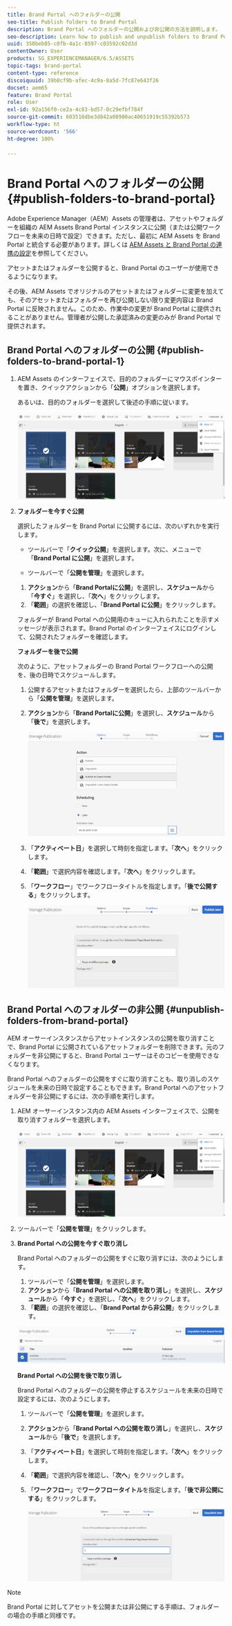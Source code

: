 ```yaml
---
title: Brand Portal へのフォルダーの公開
seo-title: Publish folders to Brand Portal
description: Brand Portal へのフォルダーの公開および非公開の方法を説明します。
seo-description: Learn how to publish and unpublish folders to Brand Portal.
uuid: 350beb85-c0fb-4a1c-8597-c03592c02d3d
contentOwner: User
products: SG_EXPERIENCEMANAGER/6.5/ASSETS
topic-tags: brand-portal
content-type: reference
discoiquuid: 39b8cf9b-afec-4c9a-8a5d-7fc87e643f26
docset: aem65
feature: Brand Portal
role: User
exl-id: 92a156f0-ce2a-4c83-bd57-0c29efbf784f
source-git-commit: 603518dbe3d842a08900ac40651919c55392b573
workflow-type: ht
source-wordcount: '566'
ht-degree: 100%

---
```


# Brand Portal へのフォルダーの公開{#publish-folders-to-brand-portal}

Adobe Experience Manager（AEM）Assets の管理者は、アセットやフォルダーを組織の AEM Assets Brand Portal インスタンスに公開（または公開ワークフローを未来の日時で設定）できます。ただし、最初に AEM Assets を Brand Portal と統合する必要があります。詳しくは [AEM Assets と Brand Portal の連携の設定](/help/assets/configure-aem-assets-with-brand-portal.md)を参照してください。

アセットまたはフォルダーを公開すると、Brand Portal のユーザーが使用できるようになります。

その後、AEM Assets でオリジナルのアセットまたはフォルダーに変更を加えても、そのアセットまたはフォルダーを再び公開しない限り変更内容は Brand Portal に反映されません。このため、作業中の変更が Brand Portal に提供されることがありません。管理者が公開した承認済みの変更のみが Brand Portal で提供されます。

## Brand Portal へのフォルダーの公開 {#publish-folders-to-brand-portal-1}

1. AEM Assets のインターフェイスで、目的のフォルダーにマウスポインターを置き、クイックアクションから「**公開**」オプションを選択します。

   あるいは、目的のフォルダーを選択して後述の手順に従います。

   ![publish2bp](assets/publish2bp.png)

1. **フォルダーを今すぐ公開**

   選択したフォルダーを Brand Portal に公開するには、次のいずれかを実行します。

   * ツールバーで「**クイック公開**」を選択します。次に、メニューで「**Brand Portal に公開**」を選択します。

   * ツールバーで「**公開を管理**」を選択します。
   1. **アクション**&#x200B;から「**Brand Portalに公開**」を選択し、**スケジュール**&#x200B;から「**今すぐ**」を選択し、「**次へ**」をクリックします。
   1. 「**範囲**」の選択を確認し、「**Brand Portal に公開**」をクリックします。

   フォルダーが Brand Portal への公開用のキューに入れられたことを示すメッセージが表示されます。Brand Portal のインターフェイスにログインして、公開されたフォルダーを確認します。

   **フォルダーを後で公開**

   次のように、アセットフォルダーの Brand Portal ワークフローへの公開を、後の日時でスケジュールします。

   1. 公開するアセットまたはフォルダーを選択したら、上部のツールバーから「**公開を管理**」を選択します。
   1. **アクション**&#x200B;から「**Brand Portalに公開**」を選択し、**スケジュール**&#x200B;から「**後で**」を選択します。

      ![publishlaterbp](assets/publishlaterbp.png)

   1. 「**アクティベート日**」を選択して時刻を指定します。「**次へ**」をクリックします。
   1. 「**範囲**」で選択内容を確認します。「**次へ**」をクリックします。
   1. 「**ワークフロー**」でワークフロータイトルを指定します。「**後で公開する**」をクリックします。

      ![manageschedulepub](assets/manageschedulepub.png)



## Brand Portal へのフォルダーの非公開 {#unpublish-folders-from-brand-portal}

AEM オーサーインスタンスからアセットインスタンスの公開を取り消すことで、Brand Portal に公開されているアセットフォルダーを削除できます。元のフォルダーを非公開にすると、Brand Portal ユーザーはそのコピーを使用できなくなります。

Brand Portal へのフォルダーの公開をすぐに取り消すことも、取り消しのスケジュールを未来の日時で設定することもできます。Brand Portal へのアセットフォルダーを非公開にするには、次の手順を実行します。

1. AEM オーサーインスタンス内の AEM Assets インターフェイスで、公開を取り消すフォルダーを選択します。

   ![publish2bp-1](assets/publish2bp.png)

1. ツールバーで「**公開を管理**」をクリックします。

1. **Brand Portal への公開を今すぐ取り消し**

   Brand Portal へのフォルダーの公開をすぐに取り消すには、次のようにします。

   1. ツールバーで「**公開を管理**」を選択します。
   1. **アクション**&#x200B;から「**Brand Portal への公開を取り消し**」を選択し、**スケジュール**&#x200B;から「**今すぐ**」を選択し、「**次へ**」をクリックします。
   1. 「**範囲**」の選択を確認し、「**Brand Portal から非公開**」をクリックします。

   ![confirm-unpublish](assets/confirm-unpublish.png)

   **Brand Portal への公開を後で取り消し**

   Brand Portal へのフォルダーの公開を停止するスケジュールを未来の日時で設定するには、次のようにします。

   1. ツールバーで「**公開を管理**」を選択します。
   1. **アクション**&#x200B;から「**Brand Portal への公開を取り消し**」を選択し、**スケジュール**&#x200B;から「**後で**」を選択します。
   1. 「**アクティベート日**」を選択して時刻を指定します。「**次へ**」をクリックします。
   1. 「**範囲**」で選択内容を確認し、「**次へ**」をクリックします。
   1. 「**ワークフロー**」で&#x200B;**ワークフロータイトル**&#x200B;を指定します。「**後で非公開にする**」をクリックします。

      ![unpublishworkflows](assets/unpublishworkflows.png)


>[!NOTE]
>
>Brand Portal に対してアセットを公開または非公開にする手順は、フォルダーの場合の手順と同様です。
